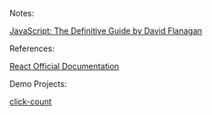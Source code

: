 Notes:

[JavaScript: The Definitive Guide by David Flanagan](https://github.com/ffflora/react-projects/tree/master/js)

References:

[React Official Documentation](https://reactjs.org/docs/getting-started.html)

Demo Projects: 

[click-count](https://github.com/ffflora/react-projects/tree/master/playground/click-count)
